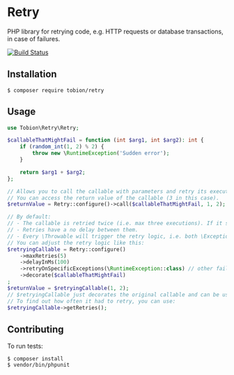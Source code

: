 Retry
=====

PHP library for retrying code, e.g. HTTP requests or database transactions, in case of failures.

[![Build Status](https://travis-ci.org/Tobion/retry.svg)](https://travis-ci.org/Tobion/retry)

Installation
------------

    $ composer require tobion/retry

Usage
-----

```php
use Tobion\Retry\Retry;

$callableThatMightFail = function (int $arg1, int $arg2): int {
    if (random_int(1, 2) % 2) {
        throw new \RuntimeException('Sudden error');
    }

    return $arg1 + $arg2;
};

// Allows you to call the callable with parameters and retry its execution in case an exception is thrown.
// You can access the return value of the callable (3 in this case).
$returnValue = Retry::configure()->call($callableThatMightFail, 1, 2);

// By default:
// - The callable is retried twice (i.e. max three executions). If it still fails, the last error is rethrown.
// - Retries have a no delay between them.
// - Every \Throwable will trigger the retry logic, i.e. both \Exception and \Error.
// You can adjust the retry logic like this:
$retryingCallable = Retry::configure()
    ->maxRetries(5)
    ->delayInMs(100)
    ->retryOnSpecificExceptions(\RuntimeException::class) // other failures like \TypeError will not be retried
    ->decorate($callableThatMightFail)
;
$returnValue = $retryingCallable(1, 2);
// $retryingCallable just decorates the original callable and can be used like it.
// To find out how often it had to retry, you can use:
$retryingCallable->getRetries();
```

Contributing
------------

To run tests:

    $ composer install
    $ vendor/bin/phpunit
